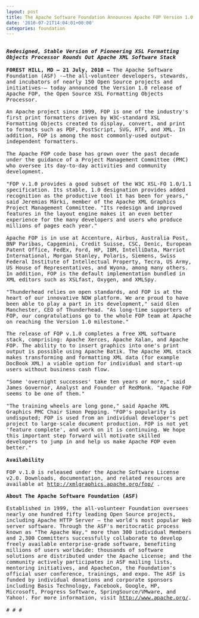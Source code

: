 ```yaml
---
layout: post
title: The Apache Software Foundation Announces Apache FOP Version 1.0
date: '2010-07-21T14:04:01+00:00'
categories: foundation
---
```

<span style="font-family: monospace; font-size: 14px; line-height: 16px; "><br style="line-height: 1.2em; outline-style: none; outline-width: initial; outline-color: initial; " /><b><i>Redesigned, Stable Version of Pioneering XSL Formatting Objects Processor Rounds Out Apache XML Software Stack</i></b><i><br style="line-height: 1.2em; outline-style: none; outline-width: initial; outline-color: initial; " /></i><br style="line-height: 1.2em; outline-style: none; outline-width: initial; outline-color: initial; " /><b>FOREST HILL, MD – 21 July, 2010 –</b> The Apache Software Foundation (ASF) -–the all-volunteer developers, stewards, and incubators of nearly 150 Open Source projects and initiatives-– today announced the Version 1.0 release of Apache FOP, the Open Source XSL Formatting Objects Processor.<br style="line-height: 1.2em; outline-style: none; outline-width: initial; outline-color: initial; " /><br style="line-height: 1.2em; outline-style: none; outline-width: initial; outline-color: initial; " />An Apache project since 1999, FOP is one of the industry's first print formatters driven by W3C-standard XSL Formatting Objects created to display, convert, and print to formats such as PDF, PostScript, SVG, RTF, and XML. In addition, FOP is among the most commonly-used output-independent formatters.<br style="line-height: 1.2em; outline-style: none; outline-width: initial; outline-color: initial; " /><br style="line-height: 1.2em; outline-style: none; outline-width: initial; outline-color: initial; " />The Apache FOP code base has grown over the past decade under the guidance of a Project Management Committee (PMC) who oversee its day-to-day activities and community development.<br style="line-height: 1.2em; outline-style: none; outline-width: initial; outline-color: initial; " /><br style="line-height: 1.2em; outline-style: none; outline-width: initial; outline-color: initial; " />&quot;FOP v.1.0 provides a good subset of the W3C XSL-FO 1.0/1.1 specification. Its stable, 1.0 designation provides added recognition as the productive tool it has been for years,&quot; said Jeremias Märki, member of the Apache XML Graphics Project Management Committee. &quot;Its redesign and improved features in the layout engine makes it an even better experience for the many developers and users who produce millions of pages each year.&quot;<br style="line-height: 1.2em; outline-style: none; outline-width: initial; outline-color: initial; " /><br style="line-height: 1.2em; outline-style: none; outline-width: initial; outline-color: initial; " />Apache FOP is in use at Accenture, Airbus, Australia Post, BNP Paribas, Capgemini, Credit Suisse, CSC, Denic, European Patent Office, FedEx, Ford, HP, IBM, IntelliData, Marriot International, Morgan Stanley, Polaris, Siemens, Swiss Federal Institute of Intellectual Property, Tecra, US Army, US House of Representatives, and Wyona, among many others. In addition, FOP is the default implementation bundled in XML editors such as XSLfast, Oxygen, and XMLSpy.<br style="line-height: 1.2em; outline-style: none; outline-width: initial; outline-color: initial; " /><br style="line-height: 1.2em; outline-style: none; outline-width: initial; outline-color: initial; " />&quot;Thunderhead relies on open standards, and FOP is at the heart of our innovative NOW platform. We are proud to have been able to play a part in its development,&quot; said Glen Manchester, CEO of Thunderhead. &quot;As long-time supporters of FOP, our congratulations go to the whole FOP team at Apache on reaching the Version 1.0 milestone.&quot;<br style="line-height: 1.2em; outline-style: none; outline-width: initial; outline-color: initial; " /><br style="line-height: 1.2em; outline-style: none; outline-width: initial; outline-color: initial; " />The release of FOP v.1.0 completes a free XML software stack, comprising: Apache Xerces, Apache Xalan, and Apache FOP. The ability to to insert graphics into one's print output is possible using Apache Batik. The Apache XML stack makes transforming and formatting XML data (for example DocBook XML) a viable option for individual and start-up users without business cash flow.<br style="line-height: 1.2em; outline-style: none; outline-width: initial; outline-color: initial; " /><br style="line-height: 1.2em; outline-style: none; outline-width: initial; outline-color: initial; " />&quot;Some 'overnight successes' take ten years or more,&quot; said James Governor, Analyst and Founder of RedMonk. &quot;Apache FOP seems to be one of them.&quot;<br style="line-height: 1.2em; outline-style: none; outline-width: initial; outline-color: initial; " /><br style="line-height: 1.2em; outline-style: none; outline-width: initial; outline-color: initial; " />&quot;The training wheels are long gone,&quot; said Apache XML Graphics PMC Chair Simon Pepping. &quot;FOP's popularity is undisputed; FOP is used from an individual developer's pet project to large-scale document production. FOP is not yet 'feature complete', and work on it is continuing. We hope this important step forward will motivate skilled developers to jump in and help us make Apache FOP even better.&quot;<br style="line-height: 1.2em; outline-style: none; outline-width: initial; outline-color: initial; " /><br style="line-height: 1.2em; outline-style: none; outline-width: initial; outline-color: initial; " /><b>Availability<br style="line-height: 1.2em; outline-style: none; outline-width: initial; outline-color: initial; " /></b><br style="line-height: 1.2em; outline-style: none; outline-width: initial; outline-color: initial; " />FOP v.1.0 is released under the Apache Software License v2.0. Downloads, documentation, and related resources are available at <a href="http://xmlgraphics.apache.org/fop/" target="_blank" style="line-height: 1.2em; text-decoration: none; color: #003399; outline-style: none; outline-width: initial; outline-color: initial; ">http://xmlgraphics.apache.org/fop/</a> .<br style="line-height: 1.2em; outline-style: none; outline-width: initial; outline-color: initial; " /><br style="line-height: 1.2em; outline-style: none; outline-width: initial; outline-color: initial; " /><b>About The Apache Software Foundation (ASF)<br style="line-height: 1.2em; outline-style: none; outline-width: initial; outline-color: initial; " /></b><br style="line-height: 1.2em; outline-style: none; outline-width: initial; outline-color: initial; " />Established in 1999, the all-volunteer Foundation oversees nearly one hundred fifty leading Open Source projects, including Apache HTTP Server — the world's most popular Web server software. Through the ASF's meritocratic process known as &quot;The Apache Way,&quot; more than 300 individual Members and 2,300 Committers successfully collaborate to develop freely available enterprise-grade software, benefiting millions of users worldwide: thousands of software solutions are distributed under the Apache License; and the community actively participates in ASF mailing lists, mentoring initiatives, and ApacheCon, the Foundation's official user conference, trainings, and expo. The ASF is funded by individual donations and corporate sponsors including Basis Technology, Facebook, Google, HP, Microsoft, Progress Software, SpringSource/VMware, and Yahoo!. For more information, visit <a href="http://www.apache.org/" target="_blank" style="line-height: 1.2em; text-decoration: none; color: #003399; outline-style: none; outline-width: initial; outline-color: initial; ">http://www.apache.org/</a>.<br style="line-height: 1.2em; outline-style: none; outline-width: initial; outline-color: initial; " /><br style="line-height: 1.2em; outline-style: none; outline-width: initial; outline-color: initial; " /># # #<br style="line-height: 1.2em; outline-style: none; outline-width: initial; outline-color: initial; " /></span>
